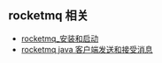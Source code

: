 ## rocketmq 相关

- [rocketmq_安装和启动](./rocketmq_install.md)
- [rocketmq java 客户端发送和接受消息](./rocketmq_java_send_consumer_msg.md)
